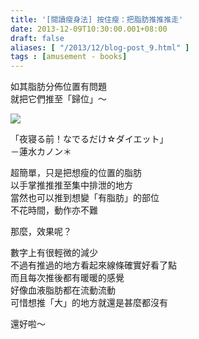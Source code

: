 ```yaml
---
title: '[閱讀瘦身法] 按住瘦：把脂肪推推推走'
date: 2013-12-09T10:30:00.001+08:00
draft: false
aliases: [ "/2013/12/blog-post_9.html" ]
tags : [amusement - books]
---
```


如其脂肪分佈位置有問題  
就把它們推至「歸位」～  

![](/images/kanonbook.jpg)

「夜寝る前！なでるだけ☆ダイエット」  
－蓮水カノン＊  
  
超簡單，只是把想瘦的位置的脂肪  
以手掌推推推至集中排泄的地方  
當然也可以推到想變「有脂肪」的部位  
不花時間，動作亦不難  
  
那麼，效果呢？  
  
數字上有很輕微的減少  
不過有推過的地方看起來線條確實好看了點  
而且每次推後都有暖暖的感覺  
好像血液脂肪都在流動流動  
可惜想推「大」的地方就還是甚麼都沒有  
  
還好啦～
